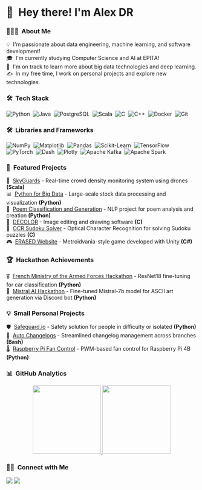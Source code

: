 
# 👋 &nbsp;Hey there! I'm Alex DR

### 👨🏻‍💻 &nbsp;About Me
💡 &nbsp;I'm passionate about data engineering, machine learning, and software development!\
🎓 &nbsp;I'm currently studying Computer Science and AI at EPITA!\
🌱 &nbsp;I'm on track to learn more about big data technologies and deep learning.\
✍️ &nbsp;In my free time, I work on personal projects and explore new technologies.

### 🛠 &nbsp;Tech Stack
![Python](https://img.shields.io/badge/-Python-05122A?style=flat&logo=python)&nbsp;
![Java](https://img.shields.io/badge/-Java-05122A?style=flat&logo=openjdk&logoColor=FFA518)&nbsp;
![PostgreSQL](https://img.shields.io/badge/-PostgreSQL-05122A?style=flat&logo=postgresql)&nbsp;
![Scala](https://img.shields.io/badge/-Scala-05122A?style=flat&logo=scala)&nbsp;
![C](https://img.shields.io/badge/-C-05122A?style=flat&logo=C&logoColor=A8B9CC)&nbsp;
![C++](https://img.shields.io/badge/-C++-05122A?style=flat&logo=C%2B%2B&logoColor=00599C)&nbsp;
![Docker](https://img.shields.io/badge/-Docker-05122A?style=flat&logo=docker)&nbsp;
![Git](https://img.shields.io/badge/-Git-05122A?style=flat&logo=git)&nbsp;

### 🛠 &nbsp;Libraries and Frameworks


![NumPy](https://img.shields.io/badge/-NumPy-05122A?style=flat&logo=numpy)&nbsp;
![Matplotlib](https://img.shields.io/badge/-Matplotlib-05122A?style=flat&logo=matplotlib)&nbsp;
![Pandas](https://img.shields.io/badge/-Pandas-05122A?style=flat&logo=pandas)&nbsp;
![Scikit-Learn](https://img.shields.io/badge/-Scikit--Learn-05122A?style=flat&logo=scikit-learn)&nbsp;
![TensorFlow](https://img.shields.io/badge/-TensorFlow-05122A?style=flat&logo=tensorflow)&nbsp;
![PyTorch](https://img.shields.io/badge/-Keras-05122A?style=flat&logo=pytorch)&nbsp;
![Dash](https://img.shields.io/badge/-Dash-05122A?style=flat&logo=plotly)&nbsp;
![Plotly](https://img.shields.io/badge/-Plotly-05122A?style=flat&logo=plotly)&nbsp;
![Apache Kafka](https://img.shields.io/badge/-Apache%20Kafka-05122A?style=flat&logo=apache-kafka)&nbsp;
![Apache Spark](https://img.shields.io/badge/-Apache%20Spark-05122A?style=flat&logo=apache-spark)&nbsp;

### 🎯 &nbsp;Featured Projects
🚁 &nbsp;[SkyGuards](https://github.com/TopAgrume/SkyGuards) - Real-time crowd density monitoring system using drones **(Scala)**\
📊 &nbsp;[Python for Big Data](https://github.com/xCosmicOtter/bigdata) - Large-scale stock data processing and visualization **(Python)**\
📝 &nbsp;[Poem Classification and Generation](https://github.com/TopAgrume/NLP_Project) - NLP project for poem analysis and creation **(Python)**\
🎨 &nbsp;[DECOLOR](https://github.com/TopAgrume/decolor) - Image editing and drawing software **(C)**\
🧩 &nbsp;[OCR Sudoku Solver](https://github.com/TopAgrume/OCR_LMP) - Optical Character Recognition for solving Sudoku puzzles **(C)**\
🎮 &nbsp;[ERASED Website](https://github.com/TopAgrume/erased) - Metroidvania-style game developed with Unity **(C#)**

### 🏆 &nbsp;Hackathon Achievements
🎖️ &nbsp;[French Ministry of the Armed Forces Hackathon](https://github.com/Maxime-Buisson/groupe2-6miliarite) - ResNet18 fine-tuning for car classification **(Python)**\
🤖 &nbsp;[Mistral AI Hackathon](https://github.com/TopAgrume/mistral_hackathon) - Fine-tuned Mistral-7b model for ASCII art generation via Discord bot **(Python)**

### 💡 &nbsp;Small Personal Projects
🛡️ &nbsp;[Safeguard.io](https://github.com/TopAgrume/safeguard.io) - Safety solution for people in difficulty or isolated **(Python)**\
📝 &nbsp;[Auto Changelogs](https://github.com/TopAgrume/auto_changelog) - Streamlined changelog management across branches **(Bash)**\
🌡️ &nbsp;[Raspberry Pi Fan Control](https://github.com/TopAgrume/raspberrypi-fan-control) - PWM-based fan control for Raspberry Pi 4B **(Python)**

### 📊 &nbsp;GitHub Analytics
<p align="center">
<a href="https://github.com/TopAgrume">
  <img height="180em" src="https://github-readme-stats-eight-theta.vercel.app/api?username=TopAgrume&show_icons=true&theme=algolia&include_all_commits=true&count_private=true"/>
  <img height="180em" src="https://github-readme-stats-eight-theta.vercel.app/api/top-langs/?username=TopAgrume&layout=compact&langs_count=8&theme=algolia"/>
</a>
</p>

### 🤝🏻 &nbsp;Connect with Me
<a href="https://www.linkedin.com/in/alexandre-devaux-riviere/"><img src="https://img.shields.io/badge/-Alex%20DR-0077B5?style=flat&logo=Linkedin&logoColor=white"/></a>
<a href="mailto:a.devauxriviere@gmail.com"><img src="https://img.shields.io/badge/-a.devauxriviere@gmail.com-D14836?style=flat&logo=Gmail&logoColor=white"/></a>